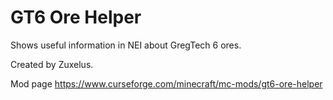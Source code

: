 # GT6 Ore Helper

Shows useful information in NEI about GregTech 6 ores.

Created by Zuxelus.

Mod page https://www.curseforge.com/minecraft/mc-mods/gt6-ore-helper
